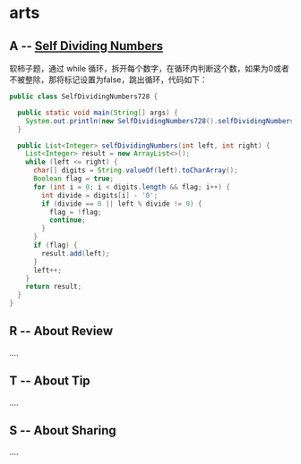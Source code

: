 # arts 

## A --  [Self Dividing Numbers](https://leetcode.com/problems/self-dividing-numbers/description/)

软柿子题，通过 while 循环，拆开每个数字，在循环内判断这个数，如果为0或者不被整除，那将标记设置为false，跳出循环，代码如下：

```java
public class SelfDividingNumbers728 {

  public static void main(String[] args) {
    System.out.println(new SelfDividingNumbers728().selfDividingNumbers(66, 708).toString());
  }

  public List<Integer> selfDividingNumbers(int left, int right) {
    List<Integer> result = new ArrayList<>();
    while (left <= right) {
      char[] digits = String.valueOf(left).toCharArray();
      Boolean flag = true;
      for (int i = 0; i < digits.length && flag; i++) {
        int divide = digits[i] - '0';
        if (divide == 0 || left % divide != 0) {
          flag = !flag;
          continue;
        }
      }
      if (flag) {
        result.add(left);
      }
      left++;
    }
    return result;
  }
}
```

## R -- About Review

....

## T -- About Tip

....

## S -- About Sharing

....